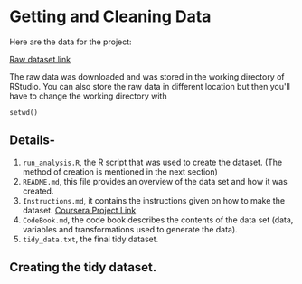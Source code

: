 # Getting and Cleaning Data

Here are the data for the project:

[Raw dataset link](https://d396qusza40orc.cloudfront.net/getdata%2Fprojectfiles%2FUCI%20HAR%20Dataset.zip)

The raw data was downloaded and was stored in the working directory of RStudio. You can also store the raw data in different location but then you'll have to change the working directory with 
```{r}
setwd()
```


## Details-
1. `run_analysis.R`, the R script that was used to create the dataset. (The method of creation is mentioned in the next section)
2. `README.md`, this file provides an overview of the data set and how it was created.
3. `Instructions.md`, it contains the instructions given on how to make the dataset. [Coursera Project Link](https://www.coursera.org/learn/data-cleaning/peer/FIZtT/getting-and-cleaning-data-course-project)
4. `CodeBook.md`, the code book describes the contents of the data set (data, variables and transformations used to generate the data).
5. `tidy_data.txt`, the final tidy dataset.

## Creating the tidy dataset.
